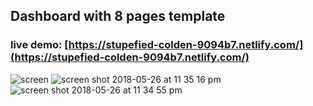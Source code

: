 ## Dashboard with 8 pages template 

### live demo: [https://stupefied-colden-9094b7.netlify.com/](https://stupefied-colden-9094b7.netlify.com/) 
![screen](https://user-images.githubusercontent.com/29652821/40583160-abf78db4-613d-11e8-9ea2-b7d01fdc27cd.png)
![screen shot 2018-05-26 at 11 35 16 pm](https://user-images.githubusercontent.com/29652821/40583161-aeb8068c-613d-11e8-917e-bf8b0caa6de7.png)
![screen shot 2018-05-26 at 11 34 55 pm](https://user-images.githubusercontent.com/29652821/40583162-b011ab14-613d-11e8-83fc-1b46befe10bf.png)
